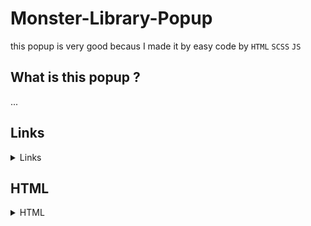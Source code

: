# Monster-Library-Popup
this popup is very good becaus I made it by easy code by `HTML` `SCSS` `JS`
## What is this popup ?
...

## Links
<details>
<summary>Links</summary>
<p>

```html
  <link rel="stylesheet" href="style.css" />
  <script defer src="main.js"></script>
```

</p>
</details>  

## HTML
<details>
<summary>HTML</summary>
<p>

```html
 <div class="popup-grandfather" id="popupGrandfather">
      <div class="popup" id="popup">
        <div class="popup-header-parent">
          <p class="popup-title">Popup Title</p>
        </div>
        <div class="popup-body-parent">
          <p class="popup-body-text">
            Lorem ipsum dolor sit amet consectetur, adipisicing elit. Voluptas
            omnis illum minus magni quia libero blanditiis optio eaque
            recusandae. Totam dignissimos sapiente dolorem voluptatum optio
            itaque, corporis doloribus sint! Quis.
          </p>
        </div>
        <div class="popup-footer-parent">
          <div class="close-btn">
            <a onclick="closePopup()" href="#"><span>Close</span></a>
          </div>
        </div>
      </div>
    </div>
    <button onclick="openPopup()" class="open-btn">Open Popup</button>

```

</p>
</details>  
